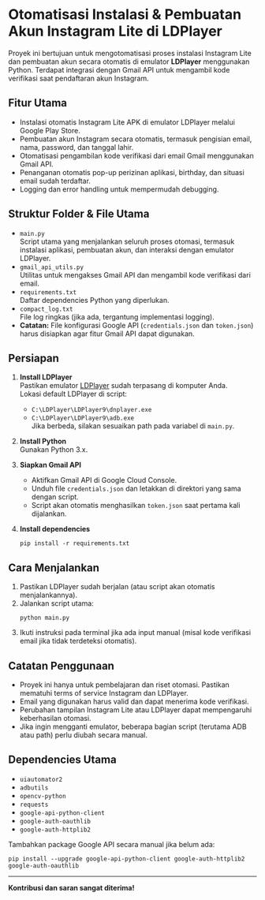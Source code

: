 # Otomatisasi Instalasi & Pembuatan Akun Instagram Lite di LDPlayer

Proyek ini bertujuan untuk mengotomatisasi proses instalasi Instagram Lite dan pembuatan akun secara otomatis di emulator **LDPlayer** menggunakan Python. Terdapat integrasi dengan Gmail API untuk mengambil kode verifikasi saat pendaftaran akun Instagram.

## Fitur Utama

- Instalasi otomatis Instagram Lite APK di emulator LDPlayer melalui Google Play Store.
- Pembuatan akun Instagram secara otomatis, termasuk pengisian email, nama, password, dan tanggal lahir.
- Otomatisasi pengambilan kode verifikasi dari email Gmail menggunakan Gmail API.
- Penanganan otomatis pop-up perizinan aplikasi, birthday, dan situasi email sudah terdaftar.
- Logging dan error handling untuk mempermudah debugging.

## Struktur Folder & File Utama

- `main.py`  
  Script utama yang menjalankan seluruh proses otomasi, termasuk instalasi aplikasi, pembuatan akun, dan interaksi dengan emulator LDPlayer.
- `gmail_api_utils.py`  
  Utilitas untuk mengakses Gmail API dan mengambil kode verifikasi dari email.
- `requirements.txt`  
  Daftar dependencies Python yang diperlukan.
- `compact_log.txt`  
  File log ringkas (jika ada, tergantung implementasi logging).
- **Catatan:** File konfigurasi Google API (`credentials.json` dan `token.json`) harus disiapkan agar fitur Gmail API dapat digunakan.

## Persiapan

1. **Install LDPlayer**  
   Pastikan emulator [LDPlayer](https://ldplayer.net) sudah terpasang di komputer Anda.  
   Lokasi default LDPlayer di script:  
   - `C:\LDPlayer\LDPlayer9\dnplayer.exe`
   - `C:\LDPlayer\LDPlayer9\adb.exe`  
   Jika berbeda, silakan sesuaikan path pada variabel di `main.py`.

2. **Install Python**  
   Gunakan Python 3.x.

3. **Siapkan Gmail API**  
   - Aktifkan Gmail API di Google Cloud Console.
   - Unduh file `credentials.json` dan letakkan di direktori yang sama dengan script.
   - Script akan otomatis menghasilkan `token.json` saat pertama kali dijalankan.

4. **Install dependencies**
    ```
    pip install -r requirements.txt
    ```

## Cara Menjalankan

1. Pastikan LDPlayer sudah berjalan (atau script akan otomatis menjalankannya).
2. Jalankan script utama:
    ```
    python main.py
    ```
3. Ikuti instruksi pada terminal jika ada input manual (misal kode verifikasi email jika tidak terdeteksi otomatis).

## Catatan Penggunaan

- Proyek ini hanya untuk pembelajaran dan riset otomasi. Pastikan mematuhi terms of service Instagram dan LDPlayer.
- Email yang digunakan harus valid dan dapat menerima kode verifikasi.
- Perubahan tampilan Instagram Lite atau LDPlayer dapat mempengaruhi keberhasilan otomasi.
- Jika ingin mengganti emulator, beberapa bagian script (terutama ADB atau path) perlu diubah secara manual.

## Dependencies Utama

- `uiautomator2`
- `adbutils`
- `opencv-python`
- `requests`
- `google-api-python-client`
- `google-auth-oauthlib`
- `google-auth-httplib2`

Tambahkan package Google API secara manual jika belum ada:
```
pip install --upgrade google-api-python-client google-auth-httplib2 google-auth-oauthlib
```

---

**Kontribusi dan saran sangat diterima!**

